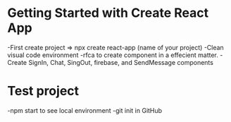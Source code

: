 # Getting Started with Create React App

-First create project => npx create react-app (name of your project)
-Clean visual code environment
-rfca to create component in a effecient matter.
-Create SignIn, Chat, SingOut, firebase, and SendMessage components

# Test project
-npm start to see local environment
-git init in GitHub



